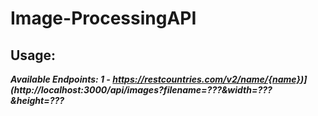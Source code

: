 # Image-ProcessingAPI

## Usage:

***Available Endpoints: 
1 - https://restcountries.com/v2/name/{name})](http://localhost:3000/api/images?filename=???&width=???&height=???***
